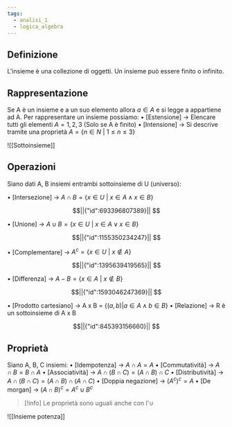 ```yaml
---
tags:
  - analisi_1
  - logica_algebra
---
```

## Definizione

L'insieme è una collezione di oggetti. Un insieme può essere finito o infinito.

## Rappresentazione

Se A è un insieme e a un suo elemento allora $a \in A$ e si legge a appartiene ad A.
Per rappresentare un insieme possiamo:
	• [Estensione] -> Elencare tutti gli elementi $A = {1, 2, 3}$ (Solo se A è finito)
	• [Intensione] -> Si descrive tramite una proprietà $A = \{ n \in N \text{ | } 1 \le n \le 3\}$

![[Sottoinsieme]]

## Operazioni

Siano dati A, B insiemi entrambi sottoinsieme di U (universo):

• [Intersezione] -> $A \cap B = \{x \in U\text{ | } x \in A \land x \in B\}$ 
```math
||{"id":693396807389}||


```
• [Unione] -> $A \cup B = \{x \in U \text{ | } x \in A \lor x \in B\}$
```math
||{"id":1155350234247}||


```
• [Complementare] -> $A^c = \{ x \in U \text{ | } x \notin A\}$
```math
||{"id":1395639419565}||


```
• [Differenza] -> $A - B = \{x \in A \text{ | } x \notin B\}$
```math
||{"id":1593046247369}||


```

• [Prodotto cartesiano] -> A x B = $\{(a,b) | a \in A \land b \in B\}$
• [Relazione] -> R è un sottoinsieme di A x B
```math
||{"id":845393156660}||


```
## Proprietà

Siano A, B, C insiemi:
	• [Idempotenza] -> $A \cap A =A$ 
	• [Commutatività] -> $A \cap B = B \cap A$
	• [Associatività] -> $A \cap (B \cap C) = (A \cap B) \cap C$
	• [Distributività] -> $A \cap (B\cap C) = (A\cap B)\cap (A\cap C)$
	• [Doppia negazione] -> $({A^c})^c = A$
	• [De morgan] -> $(A\cap B)^c = A^c \cup B^c$
	
> [!info]
> Le proprietà sono uguali anche con l'$\cup$

![[Insieme potenza]]


